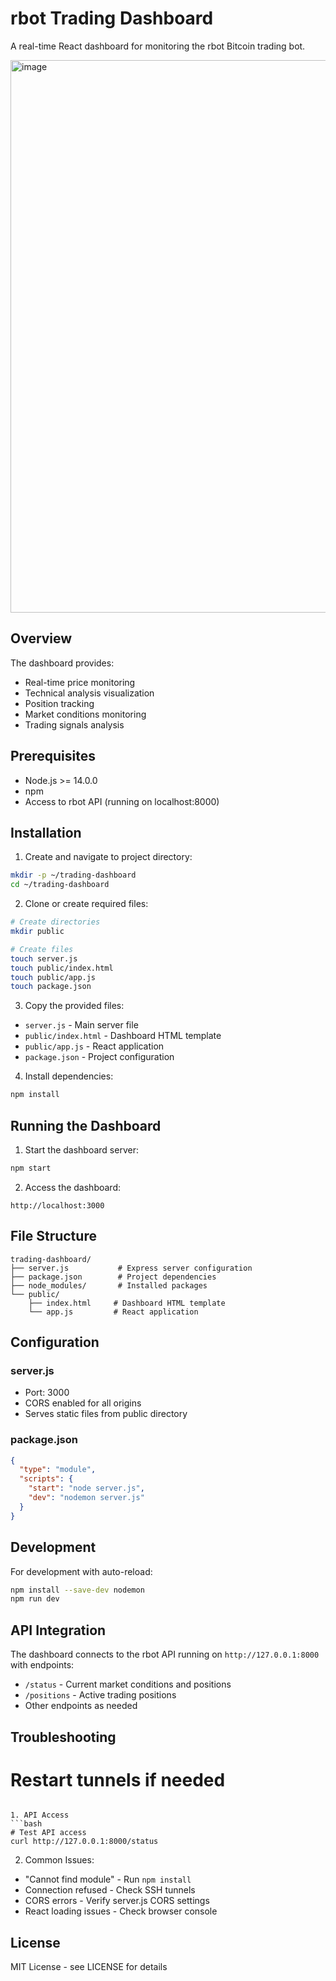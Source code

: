 # rbot Trading Dashboard

A real-time React dashboard for monitoring the rbot Bitcoin trading bot.

<img width="884" alt="image" src="https://github.com/user-attachments/assets/3ae94358-11d4-4c84-a157-0d3d16c75e45" />

## Overview

The dashboard provides:
- Real-time price monitoring
- Technical analysis visualization
- Position tracking
- Market conditions monitoring
- Trading signals analysis

## Prerequisites

- Node.js >= 14.0.0
- npm
- Access to rbot API (running on localhost:8000)

## Installation

1. Create and navigate to project directory:
```bash
mkdir -p ~/trading-dashboard
cd ~/trading-dashboard
```

2. Clone or create required files:
```bash
# Create directories
mkdir public

# Create files
touch server.js
touch public/index.html
touch public/app.js
touch package.json
```

3. Copy the provided files:
- `server.js` - Main server file
- `public/index.html` - Dashboard HTML template
- `public/app.js` - React application
- `package.json` - Project configuration

4. Install dependencies:
```bash
npm install
```

## Running the Dashboard

1. Start the dashboard server:
```bash
npm start
```

2. Access the dashboard:
```
http://localhost:3000
```

## File Structure
```
trading-dashboard/
├── server.js           # Express server configuration
├── package.json        # Project dependencies
├── node_modules/       # Installed packages
└── public/            
    ├── index.html     # Dashboard HTML template
    └── app.js         # React application
```

## Configuration

### server.js
- Port: 3000
- CORS enabled for all origins
- Serves static files from public directory

### package.json
```json
{
  "type": "module",
  "scripts": {
    "start": "node server.js",
    "dev": "nodemon server.js"
  }
}
```

## Development

For development with auto-reload:
```bash
npm install --save-dev nodemon
npm run dev
```

## API Integration

The dashboard connects to the rbot API running on `http://127.0.0.1:8000` with endpoints:
- `/status` - Current market conditions and positions
- `/positions` - Active trading positions
- Other endpoints as needed

## Troubleshooting

# Restart tunnels if needed
```

1. API Access
```bash
# Test API access
curl http://127.0.0.1:8000/status
```

2. Common Issues:
- "Cannot find module" - Run `npm install`
- Connection refused - Check SSH tunnels
- CORS errors - Verify server.js CORS settings
- React loading issues - Check browser console

## License

MIT License - see LICENSE for details

